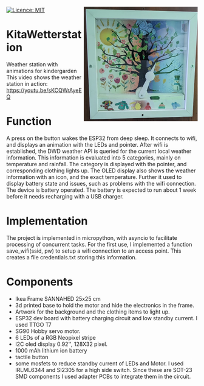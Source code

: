 [![Licence: MIT](https://img.shields.io/badge/license-MIT-blue)](https://github.com/MatthiasLienhard/KitaWetterstation/blob/master/LICENSE.txt)
<img align="right" src="KitaWeatherstation.png" width="300"  />

# KitaWetterstation
Weather station with animations for kindergarden
This video shows the weather station in action: https://youtu.be/sKCQWrAyeEQ

# Function
A press on the button wakes the ESP32 from deep sleep. It connects to wifi, and displays an animation with the LEDs and pointer. After wifi is established, the DWD weather API is queried for the current local weather information. This information is evaluated into 5 categories, mainly on temperature and rainfall. The category is displayed with the pointer, and corresponding clothing lights up. The OLED display also shows the weather information with an icon, and the exact temperature. Further it used to display battery state and issues, such as problems with the wifi connection. 
The device is battery operated. The battery is expected to run about 1 week before it needs recharging with a USB charger. 

# Implementation
The project is implemented in micropython, with asyncio to facilitate processing of concurrent tasks. For the first use, I implemented a function save_wifi(ssid, pw) to setup a wifi connection to an access point. This creates a file credentials.txt storing this information. 

# Components
* Ikea Frame SANNAHED 25x25 cm
* 3d printed base to hold the motor and hide the electronics in the frame. 
* Artwork for the background and the clothing items to light up. 
* ESP32 dev board with battery charging circuit and low standby current. I used TTGO T7
* SG90 Hobby servo motor.
* 6 LEDs of a RGB Neopixel stripe 
* I2C oled display 0.92'', 128X32 pixel.
* 1000 mAh lithium ion battery 
* tactile button
* some mosfets to reduce standby current of LEDs and Motor. I used IRLML6344 and SI2305 for a high side switch. Since these are SOT-23 SMD components I used adapter PCBs to integrate them in the circuit. 
